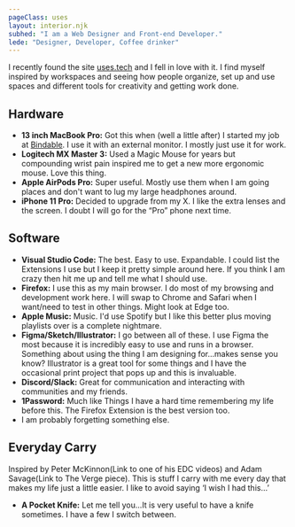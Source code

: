 ```yaml
---
pageClass: uses
layout: interior.njk
subhed: "I am a Web Designer and Front-end Developer."
lede: "Designer, Developer, Coffee drinker"
---
```


I recently found the site [uses.tech](http://uses.tech) and I fell in love with it. I find myself inspired by workspaces and seeing how people organize, set up and use spaces and different tools for creativity and getting work done.

## Hardware
- **13 inch MacBook Pro:** Got this when (well a little after) I started my job at [Bindable](http://www.bindable.com). I use it with an external monitor. I mostly just use it for work.
- **Logitech MX Master 3:** Used a Magic Mouse for years but compounding wrist pain inspired me to get a new more ergonomic mouse. Love this thing.
- **Apple AirPods Pro:** Super useful. Mostly use them when I am going places and don't want to lug my large headphones around.
- **iPhone 11 Pro:** Decided to upgrade from my X. I like the extra lenses and the screen. I doubt I will go for the “Pro” phone next time. 

## Software
- **Visual Studio Code:** The best. Easy to use. Expandable. I could list the Extensions I use but I keep it pretty simple around here. If you think I am crazy then hit me up and tell me what I should use.
- **Firefox:** I use this as my main browser. I do most of my browsing and development work here. I will swap to Chrome and Safari when I want/need to test in other things. Might look at Edge too. 
- **Apple Music:** Music. I'd use Spotify but I like this better plus moving playlists over is a complete nightmare.
- **Figma/Sketch/Illustrator:** I go between all of these. I use Figma the most because it is incredibly easy to use and runs in a browser. Something about using the thing I am designing for…makes sense you know? Illustrator is a great tool for some things and I have the occasional print project that pops up and this is invaluable.
- **Discord/Slack:** Great for communication and interacting with communities and my friends.
- **1Password:** Much like Things I have a hard time remembering my life before this. The Firefox Extension is the best version too.
- I am probably forgetting something else.

## Everyday Carry
Inspired by Peter McKinnon(Link to one of his EDC videos) and Adam Savage(Link to The Verge piece). This is stuff I carry with me every day that makes my life just a little easier. I like to avoid saying ‘I wish I had this…’
- **A Pocket Knife:** Let me tell you...It is very useful to have a knife sometimes. I have a few I switch between.